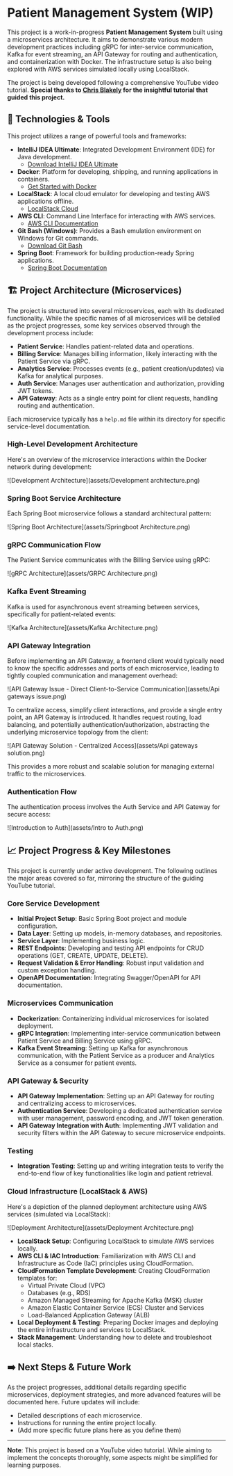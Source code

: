 # Patient Management System (WIP)

This project is a work-in-progress **Patient Management System** built using a microservices architecture. It aims to demonstrate various modern development practices including gRPC for inter-service communication, Kafka for event streaming, an API Gateway for routing and authentication, and containerization with Docker. The infrastructure setup is also being explored with AWS services simulated locally using LocalStack.

The project is being developed following a comprehensive YouTube video tutorial.
**Special thanks to [Chris Blakely](https://www.youtube.com/watch?v=tseqdcFfTUY&t=25338s&ab_channel=ChrisBlakely) for the insightful tutorial that guided this project.**

## 🚀 Technologies & Tools

This project utilizes a range of powerful tools and frameworks:

*   **IntelliJ IDEA Ultimate**: Integrated Development Environment (IDE) for Java development.
    *   [Download IntelliJ IDEA Ultimate](https://www.jetbrains.com/idea/download/)
*   **Docker**: Platform for developing, shipping, and running applications in containers.
    *   [Get Started with Docker](https://www.docker.com/get-started)
*   **LocalStack**: A local cloud emulator for developing and testing AWS applications offline.
    *   [LocalStack Cloud](https://localstack.cloud/)
*   **AWS CLI**: Command Line Interface for interacting with AWS services.
    *   [AWS CLI Documentation](https://aws.amazon.com/cli/)
*   **Git Bash (Windows)**: Provides a Bash emulation environment on Windows for Git commands.
    *   [Download Git Bash](https://git-scm.com/downloads)
*   **Spring Boot**: Framework for building production-ready Spring applications.
    *   [Spring Boot Documentation](https://spring.io/projects/spring-boot)

## 🏗️ Project Architecture (Microservices)

The project is structured into several microservices, each with its dedicated functionality. While the specific names of all microservices will be detailed as the project progresses, some key services observed through the development process include:

*   **Patient Service**: Handles patient-related data and operations.
*   **Billing Service**: Manages billing information, likely interacting with the Patient Service via gRPC.
*   **Analytics Service**: Processes events (e.g., patient creation/updates) via Kafka for analytical purposes.
*   **Auth Service**: Manages user authentication and authorization, providing JWT tokens.
*   **API Gateway**: Acts as a single entry point for client requests, handling routing and authentication.

Each microservice typically has a `help.md` file within its directory for specific service-level documentation.

### High-Level Development Architecture

Here's an overview of the microservice interactions within the Docker network during development:

![Development Architecture](assets/Development architecture.png)

### Spring Boot Service Architecture

Each Spring Boot microservice follows a standard architectural pattern:

![Spring Boot Architecture](assets/Springboot Architecture.png)

### gRPC Communication Flow

The Patient Service communicates with the Billing Service using gRPC:

![gRPC Architecture](assets/GRPC Architecture.png)

### Kafka Event Streaming

Kafka is used for asynchronous event streaming between services, specifically for patient-related events:

![Kafka Architecture](assets/Kafka Architecture.png)

### API Gateway Integration

Before implementing an API Gateway, a frontend client would typically need to know the specific addresses and ports of each microservice, leading to tightly coupled communication and management overhead:

![API Gateway Issue - Direct Client-to-Service Communication](assets/Api gateways issue.png)

To centralize access, simplify client interactions, and provide a single entry point, an API Gateway is introduced. It handles request routing, load balancing, and potentially authentication/authorization, abstracting the underlying microservice topology from the client:

![API Gateway Solution - Centralized Access](assets/Api gateways solution.png)

This provides a more robust and scalable solution for managing external traffic to the microservices.

### Authentication Flow

The authentication process involves the Auth Service and API Gateway for secure access:

![Introduction to Auth](assets/Intro to Auth.png)


## 📈 Project Progress & Key Milestones

This project is currently under active development. The following outlines the major areas covered so far, mirroring the structure of the guiding YouTube tutorial.

### Core Service Development

*   **Initial Project Setup**: Basic Spring Boot project and module configuration.
*   **Data Layer**: Setting up models, in-memory databases, and repositories.
*   **Service Layer**: Implementing business logic.
*   **REST Endpoints**: Developing and testing API endpoints for CRUD operations (GET, CREATE, UPDATE, DELETE).
*   **Request Validation & Error Handling**: Robust input validation and custom exception handling.
*   **OpenAPI Documentation**: Integrating Swagger/OpenAPI for API documentation.

### Microservices Communication

*   **Dockerization**: Containerizing individual microservices for isolated deployment.
*   **gRPC Integration**: Implementing inter-service communication between Patient Service and Billing Service using gRPC.
*   **Kafka Event Streaming**: Setting up Kafka for asynchronous communication, with the Patient Service as a producer and Analytics Service as a consumer for patient events.

### API Gateway & Security

*   **API Gateway Implementation**: Setting up an API Gateway for routing and centralizing access to microservices.
*   **Authentication Service**: Developing a dedicated authentication service with user management, password encoding, and JWT token generation.
*   **API Gateway Integration with Auth**: Implementing JWT validation and security filters within the API Gateway to secure microservice endpoints.

### Testing

*   **Integration Testing**: Setting up and writing integration tests to verify the end-to-end flow of key functionalities like login and patient retrieval.

### Cloud Infrastructure (LocalStack & AWS)

Here's a depiction of the planned deployment architecture using AWS services (simulated via LocalStack):

![Deployment Architecture](assets/Deployment Architecture.png)

*   **LocalStack Setup**: Configuring LocalStack to simulate AWS services locally.
*   **AWS CLI & IAC Introduction**: Familiarization with AWS CLI and Infrastructure as Code (IaC) principles using CloudFormation.
*   **CloudFormation Template Development**: Creating CloudFormation templates for:
    *   Virtual Private Cloud (VPC)
    *   Databases (e.g., RDS)
    *   Amazon Managed Streaming for Apache Kafka (MSK) cluster
    *   Amazon Elastic Container Service (ECS) Cluster and Services
    *   Load-Balanced Application Gateway (ALB)
*   **Local Deployment & Testing**: Preparing Docker images and deploying the entire infrastructure and services to LocalStack.
*   **Stack Management**: Understanding how to delete and troubleshoot local stacks.

## ➡️ Next Steps & Future Work

As the project progresses, additional details regarding specific microservices, deployment strategies, and more advanced features will be documented here. Future updates will include:

*   Detailed descriptions of each microservice.
*   Instructions for running the entire project locally.
*   (Add more specific future plans here as you define them)

---

**Note**: This project is based on a YouTube video tutorial. While aiming to implement the concepts thoroughly, some aspects might be simplified for learning purposes.